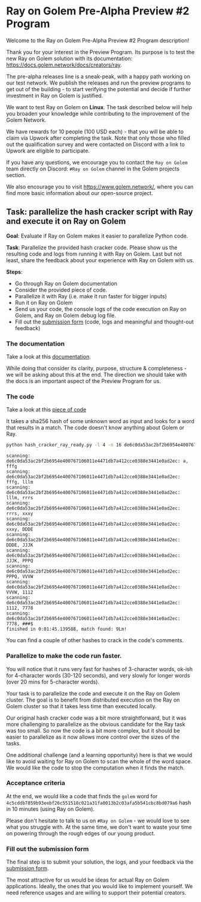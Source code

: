 # Ray on Golem Pre-Alpha Preview #2 Program

Welcome to the Ray on Golem Pre-Alpha Preview #2 Program description!

Thank you for your interest in the Preview Program. 
Its purpose is to test the new Ray on Golem solution with its documentation: https://docs.golem.network/docs/creators/ray.

The pre-alpha releases line is a sneak-peak, with a happy path working on our test network. We publish the releases and run the preview programs to get out of the building - to start verifying the potential 
and decide if further investment in Ray on Golem is justified.

We want to test Ray on Golem on **Linux**.
The task described below will help you broaden your knowledge while contributing to the improvement of the Golem Network. 

We have rewards for 10 people (100 USD each) - that you will be able to claim via Upwork after completing the task. 
Note that only those who filled out the qualification survey and were contacted on Discord with a link to Upwork are eligible to participate.

If you have any questions, we encourage you to contact the `Ray on Golem` team directly on Discord: `#Ray on Golem` channel in the Golem projects section.

We also encourage you to visit https://www.golem.network/, where you can find more basic information about our open-source project.

## Task: parallelize the hash cracker script with Ray and execute it on Ray on Golem

**Goal**: Evaluate if Ray on Golem makes it easier to parallelize Python code. 

**Task**: Parallelize the provided hash cracker code. Please show us the resulting code and logs from running it with Ray on Golem. Last but not least, share the feedback about your experience with Ray on Golem with us.

**Steps**:
- Go through Ray on Golem documentation
- Consider the provided piece of code.
- Parallelize it with Ray (i.e. make it run faster for bigger inputs)
- Run it on Ray on Golem
- Send us your code, the console logs of the code execution on Ray on Golem, and Ray on Golem debug log file.
- Fill out the [submission form](todo) (code, logs and meaningful and thought-out feedback)

### The documentation
Take a look at this [documentation](https://docs.golem.network/docs/creators/ray).

While doing that consider its clarity, purpose, structure & completeness - we will be asking about this at the end.
The direction we should take with the docs is an important aspect of the Preview Program for us.

### The code
Take a look at this [piece of code](https://github.com/golemfactory/ray-on-golem/raw/main/examples/hash_cracker_ray_ready.py)

It takes a sha256 hash of some unknown word as input and looks for a word that results in a match.
The code doesn't know anything about Golem or Ray.

```bash
python hash_cracker_ray_ready.py -l 4 -n 16 de6c0da53ac2bf2b6954e400767106011e4471db7a412cce0388e3441e0ad2ec
```
```
scanning: de6c0da53ac2bf2b6954e400767106011e4471db7a412cce0388e3441e0ad2ec: a, fffg
scanning: de6c0da53ac2bf2b6954e400767106011e4471db7a412cce0388e3441e0ad2ec: fffg, lllm
scanning: de6c0da53ac2bf2b6954e400767106011e4471db7a412cce0388e3441e0ad2ec: lllm, rrrs
scanning: de6c0da53ac2bf2b6954e400767106011e4471db7a412cce0388e3441e0ad2ec: rrrs, xxxy
scanning: de6c0da53ac2bf2b6954e400767106011e4471db7a412cce0388e3441e0ad2ec: xxxy, DDDE
scanning: de6c0da53ac2bf2b6954e400767106011e4471db7a412cce0388e3441e0ad2ec: DDDE, JJJK
scanning: de6c0da53ac2bf2b6954e400767106011e4471db7a412cce0388e3441e0ad2ec: JJJK, PPPQ
scanning: de6c0da53ac2bf2b6954e400767106011e4471db7a412cce0388e3441e0ad2ec: PPPQ, VVVW
scanning: de6c0da53ac2bf2b6954e400767106011e4471db7a412cce0388e3441e0ad2ec: VVVW, 1112
scanning: de6c0da53ac2bf2b6954e400767106011e4471db7a412cce0388e3441e0ad2ec: 1112, 7778
scanning: de6c0da53ac2bf2b6954e400767106011e4471db7a412cce0388e3441e0ad2ec: 7778, ###$
finished in 0:01:45.139588, match found: 9Lm!
```

You can find a couple of other hashes to crack in the code's comments.

### Parallelize to make the code run faster.

You will notice that it runs very fast for hashes of 3-character words, ok-ish for 4-character words (30-120 seconds), and very slowly for longer words (over 20 mins for 5-character words).

Your task is to parallelize the code and execute it on the Ray on Golem cluster.
The goal is to benefit from distributed execution on the Ray on Golem cluster so that it takes less time than executed locally.

Our original hash cracker code was a bit more straightforward, but it was more challenging to parallelize as the obvious candidate for the Ray task was too small.
So now the code is a bit more complex, but it should be easier to parallelize as it now allows more control over the sizes of the tasks.

One additional challenge (and a learning opportunity) here is that we would like to avoid waiting for Ray on Golem to scan the whole of the word space.
We would like the code to stop the computation when it finds the match.

### Acceptance criteria 

At the end, we would like a code that finds the `golem` word for `4c5cddb7859b93eebf26c551518c021a31fa0013b2c03afa5b541cbc8bd079a6` hash in 10 minutes (using Ray on Golem).

Please don't hesitate to talk to us on `#Ray on Golem` - we would love to see what you struggle with.
At the same time, we don't want to waste your time on powering through the rough edges of our young product.

### Fill out the submission form

The final step is to submit your solution, the logs, and your feedback via the [submission form](todo).

The most attractive for us would be ideas for actual Ray on Golem applications. Ideally, the ones that you would like to implement yourself. We need reference usages and are willing to support their potential creators.

